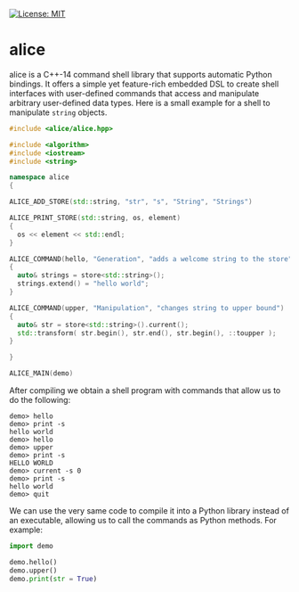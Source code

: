 [![License: MIT](https://img.shields.io/badge/License-MIT-yellow.svg)](https://opensource.org/licenses/MIT)

# alice

alice is a C++-14 command shell library that supports automatic Python bindings.  It offers a simple yet feature-rich embedded DSL to create shell interfaces with user-defined commands that access and manipulate arbitrary user-defined data types.  Here is a small example for a shell to manipulate `string` objects.

```c++
#include <alice/alice.hpp>

#include <algorithm>
#include <iostream>
#include <string>

namespace alice
{

ALICE_ADD_STORE(std::string, "str", "s", "String", "Strings")

ALICE_PRINT_STORE(std::string, os, element)
{
  os << element << std::endl;
}

ALICE_COMMAND(hello, "Generation", "adds a welcome string to the store")
{
  auto& strings = store<std::string>();
  strings.extend() = "hello world";
}

ALICE_COMMAND(upper, "Manipulation", "changes string to upper bound")
{
  auto& str = store<std::string>().current();
  std::transform( str.begin(), str.end(), str.begin(), ::toupper );
}

}

ALICE_MAIN(demo)
```

After compiling we obtain a shell program with commands that allow us to do the following:

```
demo> hello
demo> print -s
hello world
demo> hello
demo> upper
demo> print -s
HELLO WORLD
demo> current -s 0
demo> print -s
hello world
demo> quit
```

We can use the very same code to compile it into a Python library instead of an executable, allowing us to call the commands as Python methods.  For example:

```python
import demo

demo.hello()
demo.upper()
demo.print(str = True)
```
